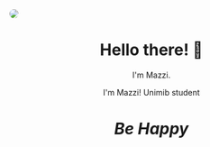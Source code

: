 <img src="https://raw.githubusercontent.com/mazzi-ni/mazzi-ni/main/asstes/image.jpg" style="border-radius: 10px;">
<h1 align='center'> Hello there! 👋</h1>
<p align='center'>
I'm Mazzi.
</p>
<p align='center'>I'm Mazzi! Unimib student </p>

<h1 align='center'><i>Be Happy</i></h1>
